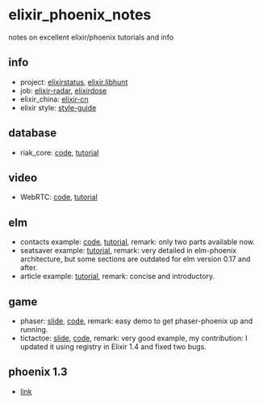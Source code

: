 # elixir_phoenix_notes
notes on excellent elixir/phoenix tutorials and info

## info

 * project: [elixirstatus](http://elixirstatus.com/), [elixir.libhunt](https://elixir.libhunt.com/)
 * job: [elixir-radar](http://plataformatec.com.br/elixir-radar/jobs), [elixirdose](http://jobs.elixirdose.com/)
 * elixir_china: [elixir-cn](http://elixir-cn.com/)
 * elixir style: [style-guide](https://github.com/christopheradams/elixir_style_guide)

## database

  * riak_core: [code](https://github.com/gpad/no_slides), [tutorial](https://medium.com/@GPad/create-a-riak-core-application-in-elixir-part-1-41354c1f26c3#.khramm6by)

## video

  * WebRTC: [code](https://github.com/chadbrading/phoenix-webrtc), [tutorial](https://hashrocket.com/blog/posts/implementing-video-chat-in-a-phoenix-application-with-webrtc)
  
## elm

  * contacts example: [code](https://github.com/bigardone/phoenix-and-elm), [tutorial](http://codeloveandboards.com/blog/2017/02/02/phoenix-and-elm-a-real-use-case-pt-1/), remark: only two parts available now.
  * seatsaver example: [tutorial](http://www.cultivatehq.com/posts/phoenix-elm-2/), remark: very detailed in elm-phoenix architecture, but some sections are outdated for elm version 0.17 and after.
  * article example: [tutorial](https://medium.com/@diamondgfx/writing-a-full-site-in-phoenix-and-elm-a100804c9499#.io4uh1vwr), remark: concise and introductory.
  
## game

  * phaser: [slide](http://s3.amazonaws.com/erlang-conferences-production/media/files/000/000/083/original/Building_multiplayer_games_with_Phoenix_and_Phaser_by_Keith_Salisbury.pdf?1463046267), [code](https://github.com/ktec/phoenixphaserdemo), remark: easy demo to get phaser-phoenix up and running.
  * tictactoe: [slide](https://speakerdeck.com/ventsislaf/building-multiplayer-real-time-game-with-elixir-and-phoenix), [code](https://github.com/cjen07/tictactoe), remark: very good example, my contribution: I updated it using registry in Elixir 1.4 and fixed two bugs.
  
## phoenix 1.3

* [link](https://elixirforum.com/t/phoenix-v1-3-0-rc-0-released/3947)
